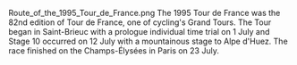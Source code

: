 Route_of_the_1995_Tour_de_France.png The 1995 Tour de France was the 82nd edition of Tour de France, one of cycling's Grand Tours. The Tour began in Saint-Brieuc with a prologue individual time trial on 1 July and Stage 10 occurred on 12 July with a mountainous stage to Alpe d'Huez. The race finished on the Champs-Élysées in Paris on 23 July.
